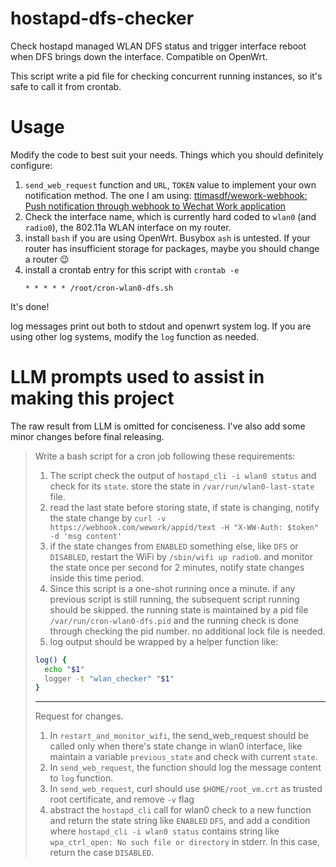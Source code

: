 # hostapd-dfs-checker
Check hostapd managed WLAN DFS status and trigger interface reboot when DFS brings down the interface. Compatible on OpenWrt.

This script write a pid file for checking concurrent running instances, so it's safe to call it from crontab.

# Usage

Modify the code to best suit your needs. Things which you should definitely configure:

1. `send_web_request` function and `URL`, `TOKEN` value to implement your own notification method. The one I am using: [ttimasdf/wework-webhook: Push notification through webhook to Wechat Work application](https://github.com/ttimasdf/wework-webhook)
2. Check the interface name, which is currently hard coded to `wlan0` (and `radio0`), the 802.11a WLAN interface on my router.
3. install `bash` if you are using OpenWrt. Busybox `ash` is untested. If your router has insufficient storage for packages, maybe you should change a router 😉
4. install a crontab entry for this script with `crontab -e`
   ```cron
   * * * * * /root/cron-wlan0-dfs.sh
   ```

It's done!

log messages print out both to stdout and openwrt system log. If you are using other log systems, modify the `log` function as needed.

# LLM prompts used to assist in making this project

The raw result from LLM is omitted for conciseness. I've also add some minor changes before final releasing.

> Write a bash script for a cron job following these requirements:
> 1. The script check the output of `hostapd_cli -i wlan0 status` and check for its `state`. store the state in `/var/run/wlan0-last-state` file.
> 2. read the last state before storing state, if state is changing, notify the state change by `curl -v https://webhook.com/wework/appid/text -H "X-WW-Auth: $token" -d 'msg content'`
> 3. if the state changes from `ENABLED` something else, like `DFS` or `DISABLED`, restart the WiFi by `/sbin/wifi up radio0`. and monitor the state once per second for 2 minutes, notify state changes inside this time period.
> 4. Since this script is a one-shot running once a minute. if any previous script is still running, the subsequent script running should be skipped. the running state is maintained by a pid file `/var/run/cron-wlan0-dfs.pid` and the running check is done through checking the pid number. no additional lock file is needed.
> 5. log output should be wrapped by a helper function like:
> ```bash
> log() {
>   echo "$1"
>   logger -t "wlan_checker" "$1"
> }
> ```
>
> ---
>
> Request for changes.
>
> 1. In `restart_and_monitor_wifi`, the send_web_request should be called only when there's state change in wlan0 interface, like maintain a variable `previous_state` and check with current `state`.
> 2. In `send_web_request`, the function should log the message content to `log` function.
> 3. In `send_web_request`, curl should use `$HOME/root_vm.crt` as trusted root certificate, and remove `-v` flag
> 4. abstract the `hostapd_cli` call for wlan0 check to a new function and return the state string like `ENABLED` `DFS`, and add a condition where `hostapd_cli -i wlan0 status` contains string like `wpa_ctrl_open: No such file or directory` in stderr. In this case, return the case `DISABLED`.


